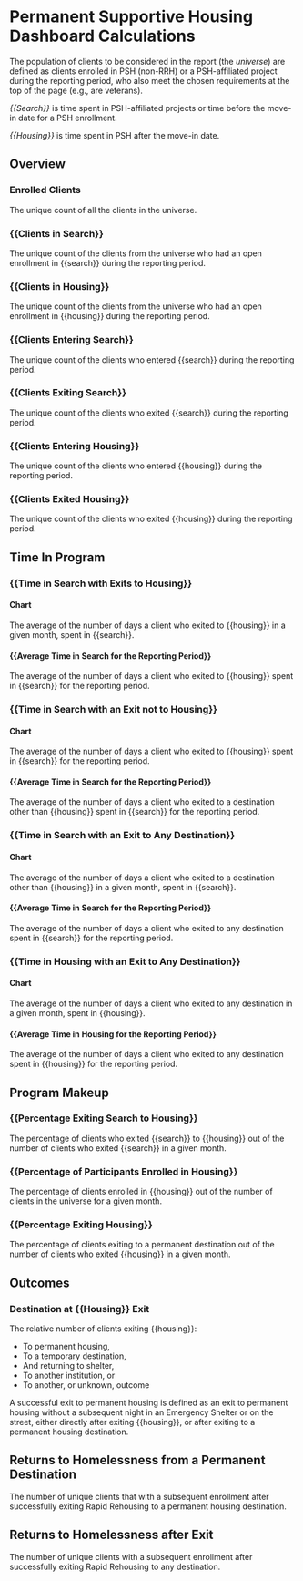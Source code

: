 # Permanent Supportive Housing Dashboard Calculations

The population of clients to be considered in the report (the *universe*) are defined as clients enrolled in PSH (non-RRH) or a PSH-affiliated project during the reporting period, who also meet the chosen requirements at the top of the page (e.g., are veterans).

*{{Search}}* is time spent in PSH-affiliated projects or time before the move-in date for a PSH enrollment.

*{{Housing}}* is time spent in PSH after the move-in date.

## Overview

### Enrolled Clients

The unique count of all the clients in the universe.

### {{Clients in Search}}

The unique count of the clients from the universe who had an open enrollment in {{search}} during the reporting period.

### {{Clients in Housing}}

The unique count of the clients from the universe who had an open enrollment in {{housing}} during the reporting period.

### {{Clients Entering Search}}

The unique count of the clients who entered {{search}} during the reporting period.

### {{Clients Exiting Search}}

The unique count of the clients who exited {{search}} during the reporting period.

### {{Clients Entering Housing}}

The unique count of the clients who entered {{housing}} during the reporting period.

### {{Clients Exited Housing}}

The unique count of the clients who exited {{housing}} during the reporting period.

## Time In Program

### {{Time in Search with Exits to Housing}}

#### Chart

The average of the number of days a client who exited to {{housing}} in a given month, spent in {{search}}.

#### {{Average Time in Search for the Reporting Period}}

The average of the number of days a client who exited to {{housing}} spent in {{search}} for the reporting period.

### {{Time in Search with an Exit not to Housing}}

#### Chart

The average of the number of days a client who exited to {{housing}} spent in {{search}} for the reporting period.

#### {{Average Time in Search for the Reporting Period}}

The average of the number of days a client who exited to a destination other than {{housing}} spent in {{search}} for the reporting period.

### {{Time in Search with an Exit to Any Destination}}

#### Chart

The average of the number of days a client who exited to a destination other than {{housing}} in a given month, spent in {{search}}.

#### {{Average Time in Search for the Reporting Period}}

The average of the number of days a client who exited to any destination spent in {{search}} for the reporting period.

### {{Time in Housing with an Exit to Any Destination}}

#### Chart

The average of the number of days a client who exited to any destination in a given month, spent in {{housing}}.

#### {{Average Time in Housing for the Reporting Period}}

The average of the number of days a client who exited to any destination spent in {{housing}} for the reporting period.


## Program Makeup

### {{Percentage Exiting Search to Housing}}

The percentage of clients who exited {{search}} to {{housing}} out of the number of clients who exited {{search}} in a given month.

### {{Percentage of Participants Enrolled in Housing}}

The percentage of clients enrolled in {{housing}} out of the number of
clients in the universe for a given month.

### {{Percentage Exiting Housing}}

The percentage of clients exiting to a permanent destination out of the number
of clients who exited {{housing}} in a given month.

## Outcomes

### Destination at {{Housing}} Exit

The relative number of clients exiting {{housing}}:

* To permanent housing,
* To a temporary destination,
* And returning to shelter,
* To another institution, or
* To another, or unknown, outcome

A successful exit to permanent housing is defined as an exit to permanent housing without a subsequent night in an Emergency Shelter or on the street, either directly after exiting {{housing}}, or after exiting to a permanent housing destination.

## Returns to Homelessness from a Permanent Destination

The number of unique clients that with a subsequent enrollment after successfully exiting Rapid Rehousing to a permanent housing destination.

## Returns to Homelessness after Exit

The number of unique clients with a subsequent enrollment after successfully exiting Rapid Rehousing to any destination.